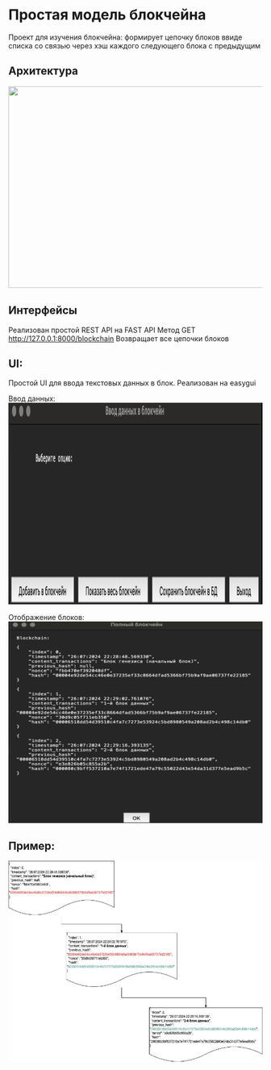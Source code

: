# Простая модель блокчейна

Проект для изучения блокчейна: 
формирует цепочку блоков ввиде списка со связью через хэш каждого следующего блока с предыдущим

## Архитектура
<img src= "/funcoin/arch.png" width = "600" height = "400" > 

## Интерфейсы
Реализован простой REST API на FAST API
Метод GET http://127.0.0.1:8000/blockchain
Возвращает все цепочки блоков

## UI:
Простой UI для ввода текстовых данных в блок.
Реализован на easygui

Ввод данных:
<img src= "block4/funcoin/funcoin/UI1.png" width = "600" height = "400" > 

Отображение блоков:
<img src= "block4/funcoin/funcoin/UI2.png" width = "600" height = "400" > 

## Пример:
<img src= "block4/funcoin/funcoin/block_diag.jpg" width = "600" height = "400" > 


